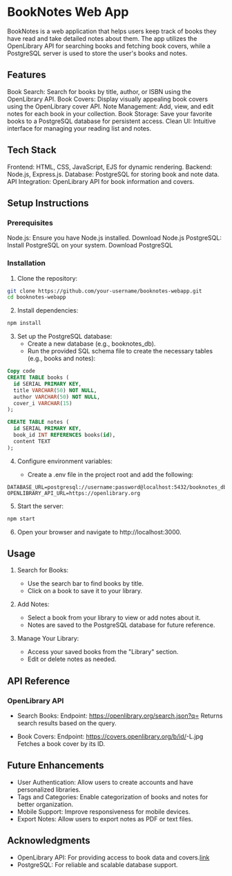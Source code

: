 # BookNotes Web App
BookNotes is a web application that helps users keep track of books they have read and take detailed notes about them. The app utilizes the OpenLibrary API for searching books and fetching book covers, while a PostgreSQL server is used to store the user's books and notes.

## Features
Book Search: Search for books by title, author, or ISBN using the OpenLibrary API.
Book Covers: Display visually appealing book covers using the OpenLibrary cover API.
Note Management: Add, view, and edit notes for each book in your collection.
Book Storage: Save your favorite books to a PostgreSQL database for persistent access.
Clean UI: Intuitive interface for managing your reading list and notes.

## Tech Stack
Frontend: HTML, CSS, JavaScript, EJS for dynamic rendering.
Backend: Node.js, Express.js.
Database: PostgreSQL for storing book and note data.
API Integration: OpenLibrary API for book information and covers.

## Setup Instructions
### Prerequisites
Node.js: Ensure you have Node.js installed. Download Node.js
PostgreSQL: Install PostgreSQL on your system. Download PostgreSQL
### Installation
1. Clone the repository:

```bash
git clone https://github.com/your-username/booknotes-webapp.git
cd booknotes-webapp
```
2. Install dependencies:
```bash
npm install
```
3. Set up the PostgreSQL database:
    - Create a new database (e.g., booknotes_db).
    - Run the provided SQL schema file to create the necessary tables (e.g., books and notes):
```sql
Copy code
CREATE TABLE books (
  id SERIAL PRIMARY KEY,
  title VARCHAR(50) NOT NULL,
  author VARCHAR(50) NOT NULL,
  cover_i VARCHAR(15)
);

CREATE TABLE notes (
  id SERIAL PRIMARY KEY,
  book_id INT REFERENCES books(id),
  content TEXT
);
```
4. Configure environment variables:

    - Create a .env file in the project root and add the following:
```env
DATABASE_URL=postgresql://username:password@localhost:5432/booknotes_db
OPENLIBRARY_API_URL=https://openlibrary.org
```
5. Start the server:

```bash
npm start
```
6. Open your browser and navigate to http://localhost:3000.
## Usage
1. Search for Books:

    - Use the search bar to find books by title.
    - Click on a book to save it to your library.
2. Add Notes:

    - Select a book from your library to view or add notes about it.
    - Notes are saved to the PostgreSQL database for future reference.
3. Manage Your Library:

    - Access your saved books from the "Library" section.
    - Edit or delete notes as needed.

## API Reference
### OpenLibrary API
- Search Books:
Endpoint: https://openlibrary.org/search.json?q=<search-term>
Returns search results based on the query.

- Book Covers:
Endpoint: https://covers.openlibrary.org/b/id/<cover-id>-L.jpg
Fetches a book cover by its ID.

## Future Enhancements
- User Authentication: Allow users to create accounts and have personalized libraries.
- Tags and Categories: Enable categorization of books and notes for better organization.
- Mobile Support: Improve responsiveness for mobile devices.
- Export Notes: Allow users to export notes as PDF or text files.

## Acknowledgments
- OpenLibrary API: For providing access to book data and covers.[link](https://openlibrary.org/)
- PostgreSQL: For reliable and scalable database support.
